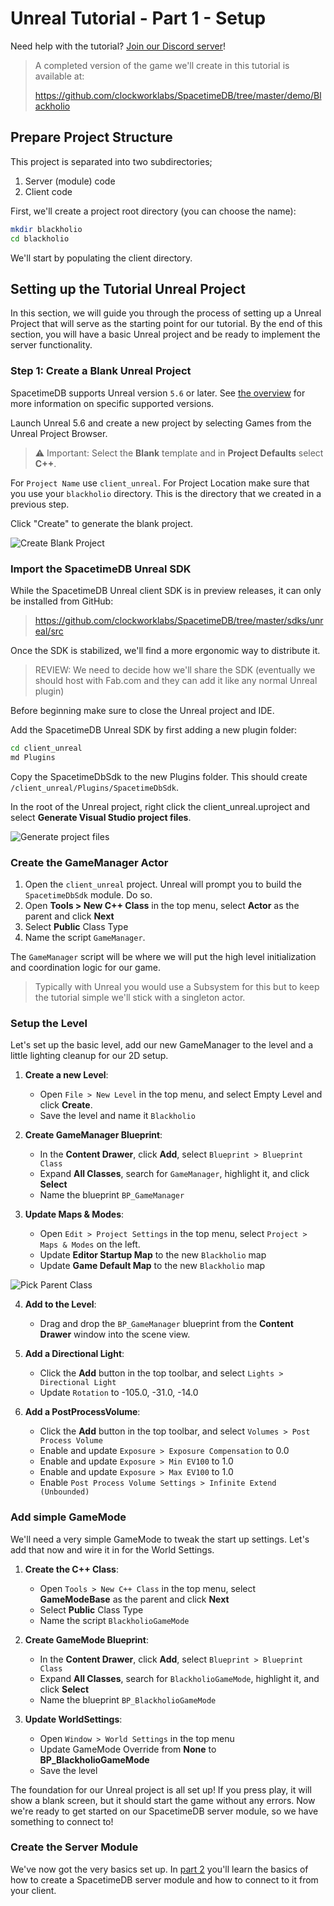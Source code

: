 # Unreal Tutorial - Part 1 - Setup

Need help with the tutorial? [Join our Discord server](https://discord.gg/spacetimedb)!

> A completed version of the game we'll create in this tutorial is available at:
>
> https://github.com/clockworklabs/SpacetimeDB/tree/master/demo/Blackholio

## Prepare Project Structure

This project is separated into two subdirectories;

1. Server (module) code
2. Client code

First, we'll create a project root directory (you can choose the name):

```bash
mkdir blackholio
cd blackholio
```

We'll start by populating the client directory.

## Setting up the Tutorial Unreal Project

In this section, we will guide you through the process of setting up a Unreal Project that will serve as the starting point for our tutorial. By the end of this section, you will have a basic Unreal project and be ready to implement the server functionality.

### Step 1: Create a Blank Unreal Project

SpacetimeDB supports Unreal version `5.6` or later. See [the overview](.) for more information on specific supported versions.

Launch Unreal 5.6 and create a new project by selecting Games from the Unreal Project Browser.

> ⚠️ Important: Select the **Blank** template and in **Project Defaults** select **C++**. 

For `Project Name` use `client_unreal`. For Project Location make sure that you use your `blackholio` directory. This is the directory that we created in a previous step.

Click "Create" to generate the blank project.

![Create Blank Project](./part-1-01-create-project.png)

### Import the SpacetimeDB Unreal SDK

While the SpacetimeDB Unreal client SDK is in preview releases, it can only be installed from GitHub:

> https://github.com/clockworklabs/SpacetimeDB/tree/master/sdks/unreal/src

Once the SDK is stabilized, we'll find a more ergonomic way to distribute it.

> REVIEW: We need to decide how we'll share the SDK (eventually we should host with Fab.com and they can add it like any normal Unreal plugin)

Before beginning make sure to close the Unreal project and IDE.

Add the SpacetimeDB Unreal SDK by first adding a new plugin folder:
```bash
cd client_unreal
md Plugins
```
Copy the SpacetimeDbSdk to the new Plugins folder. This should create `/client_unreal/Plugins/SpacetimeDbSdk`.

In the root of the Unreal project, right click the client_unreal.uproject and select **Generate Visual Studio project files**. 

![Generate project files](./part-1-02-generate-project.png)

### Create the GameManager Actor

1. Open the `client_unreal` project. Unreal will prompt you to build the `SpacetimeDbSdk` module. Do so.
2. Open **Tools > New C++ Class** in the top menu, select **Actor** as the parent and click **Next**
3. Select **Public** Class Type
4. Name the script `GameManager`.

The `GameManager` script will be where we will put the high level initialization and coordination logic for our game.

> Typically with Unreal you would use a Subsystem for this but to keep the tutorial simple we'll stick with a singleton actor.

### Setup the Level

Let's set up the basic level, add our new GameManager to the level and a little lighting cleanup for our 2D setup.

1. **Create a new Level**:
   - Open `File > New Level` in the top menu, and select Empty Level and click **Create**.
   - Save the level and name it `Blackholio`

2. **Create GameManager Blueprint**:
   - In the **Content Drawer**, click **Add**, select `Blueprint > Blueprint Class`
   - Expand **All Classes**, search for `GameManager`, highlight it, and click **Select**
   - Name the blueprint `BP_GameManager`

3. **Update Maps & Modes**:
   - Open `Edit > Project Settings` in the top menu, select `Project > Maps & Modes` on the left.
   - Update **Editor Startup Map** to the new `Blackholio` map
   - Update **Game Default Map** to the new `Blackholio` map

![Pick Parent Class](./part-1-03-create-blueprint.png)

4. **Add to the Level**:
   - Drag and drop the `BP_GameManager` blueprint from the **Content Drawer** window into the scene view.

5. **Add a Directional Light**:
   - Click the **Add** button in the top toolbar, and select `Lights > Directional Light`
   - Update `Rotation` to -105.0, -31.0, -14.0

6. **Add a PostProcessVolume**:
   - Click the **Add** button in the top toolbar, and select `Volumes > Post Process Volume`
   - Enable and update `Exposure > Exposure Compensation` to 0.0
   - Enable and update `Exposure > Min EV100` to 1.0
   - Enable and update `Exposure > Max EV100` to 1.0
   - Enable `Post Process Volume Settings > Infinite Extend (Unbounded)`

### Add simple GameMode

We'll need a very simple GameMode to tweak the start up settings. Let's add that now and wire it in for the World Settings.

1. **Create the C++ Class**:
   - Open `Tools > New C++ Class` in the top menu, select **GameModeBase** as the parent and click **Next**
   - Select **Public** Class Type
   - Name the script `BlackholioGameMode`

2. **Create GameMode Blueprint**:
   - In the **Content Drawer**, click **Add**, select `Blueprint > Blueprint Class`
   - Expand **All Classes**, search for `BlackholioGameMode`, highlight it, and click **Select**
   - Name the blueprint `BP_BlackholioGameMode`

3. **Update WorldSettings**:
   - Open `Window > World Settings` in the top menu
   - Update GameMode Override from **None** to **BP_BlackholioGameMode**
   - Save the level

The foundation for our Unreal project is all set up! If you press play, it will show a blank screen, but it should start the game without any errors. Now we're ready to get started on our SpacetimeDB server module, so we have something to connect to!

### Create the Server Module

We've now got the very basics set up. In [part 2](part-2) you'll learn the basics of how to create a SpacetimeDB server module and how to connect to it from your client.
